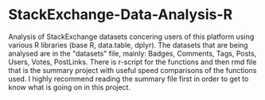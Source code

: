 # StackExchange-Data-Analysis-R
Analysis of StackExchange datasets concering users of this platform using various R libraries (base R, data.table, dplyr).
The datasets that are being analysed are in the "datasets" file, mainly: Badges, Comments, Tags, Posts, Users, Votes, PostLinks.
There is r-script for the functions and then rmd file that is the summary project with useful speed comparisons of the functions used.
I highly recommend reading the summary file first in order to get to know what is going on in this project.
